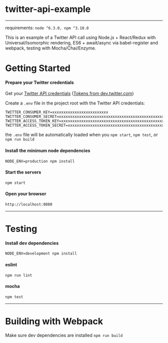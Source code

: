 # twitter-api-example
---

requirements: `node ^6.3.0, npm ^3.10.0`

This is an example of a Twitter API call using Node.js + React/Redux with Universal/Isomorphic rendering, ES6 + await/async via babel-register and webpack, testing with Mocha/Chai/Enzyme.


# Getting Started

#### Prepare your Twitter credentials

Get your [Twitter API credentials](https://apps.twitter.com/) ([Tokens from dev.twitter.com](https://dev.twitter.com/oauth/overview/application-owner-access-tokens))

Create a `.env` file in the project root with the Twitter API credentials:

```
TWITTER_CONSUMER_KEY=xxxxxxxxxxxxxxxxxxxxxxxxx
TWITTER_CONSUMER_SECRET=xxxxxxxxxxxxxxxxxxxxxxxxxxxxxxxxxxxxxxxxxxxxxxxxxx
TWITTER_ACCESS_TOKEN_KEY=xxxxxxxxxxxxxxxxxxxxxxxxxxxxxxxxxxxxxxxxxxxxxxxxxx
TWITTER_ACCESS_TOKEN_SECRET=xxxxxxxxxxxxxxxxxxxxxxxxxxxxxxxxxxxxxxxxxxxxx
```

the `.env` file will be automatically loaded when you `npm start`, `npm test`, or `npm run build`

#### Install the minimum node dependencies

`NODE_ENV=production npm install`

#### Start the servers

`npm start`


#### Open your browser

`http://localhost:8080`

---

# Testing

#### Install dev dependencies
`NODE_ENV=development npm install`

#### eslint
`npm run lint`

#### mocha
`npm test`

---

# Building with Webpack

Make sure dev dependencies are installed
`npm run build`
